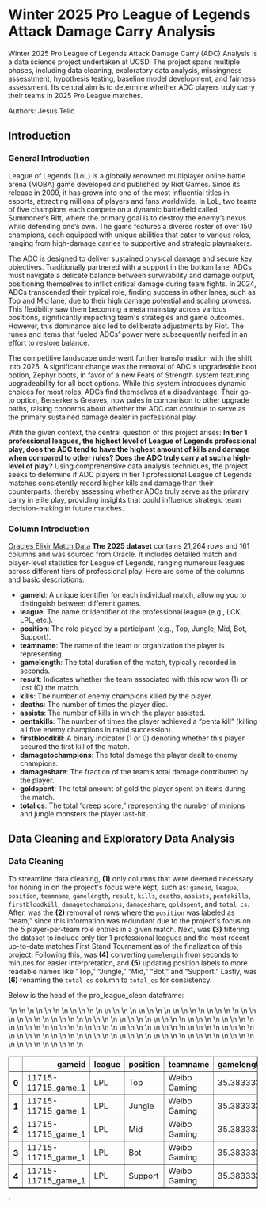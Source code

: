 # Winter 2025 Pro League of Legends Attack Damage Carry Analysis
Winter 2025 Pro League of Legends Attack Damage Carry (ADC) Analysis is a data science project undertaken at UCSD. The project spans multiple phases, including data cleaning, exploratory data analysis, missingness assesstment, hypothesis testing, baseline model development, and fairness assessment. Its central aim is to determine whether ADC players truly carry their teams in 2025 Pro League matches.

Authors: Jesus Tello
## Introduction
### General Introduction
League of Legends (LoL) is a globally renowned multiplayer online battle arena (MOBA) game developed and published by Riot Games. Since its release in 2009, it has grown into one of the most influential titles in esports, attracting millions of players and fans worldwide. In LoL, two teams of five champions each compete on a dynamic battlefield called Summoner’s Rift, where the primary goal is to destroy the enemy’s nexus while defending one’s own. The game features a diverse roster of over 150 champions, each equipped with unique abilities that cater to various roles, ranging from high-damage carries to supportive and strategic playmakers.

The ADC is designed to deliver sustained physical damage and secure key objectives. Traditionally partnered with a support in the bottom lane, ADCs must navigate a delicate balance between survivability and damage output, positioning themselves to inflict critical damage during team fights. In 2024, ADCs transcended their typical role, finding success in other lanes, such as Top and Mid lane, due to their high damage potential and scaling prowess. This flexibility saw them becoming a meta mainstay across various positions, significantly impacting team's strategies and game outcomes. However, this dominance also led to deliberate adjustments by Riot. The runes and items that fueled ADCs’ power were subsequently nerfed in an effort to restore balance.

The competitive landscape underwent further transformation with the shift into 2025. A significant change was the removal of ADC's upgradeable boot option, Zephyr boots, in favor of a new Feats of Strength system featuring upgradeability for all boot options. While this system introduces dynamic choices for most roles, ADCs find themselves at a disadvantage. Their go-to option, Berserker’s Greaves, now pales in comparison to other upgrade paths, raising concerns about whether the ADC can continue to serve as the primary sustained damage dealer in professional play.

With the given context, the central question of this project arises: **In tier 1 professional leagues, the highest level of League of Legends professional play, does the ADC tend to have the highest amount of kills and damage when compared to other rules? Does the ADC truly carry at such a high-level of play?** Using comprehensive data analysis techniques, the project seeks to determine if ADC players in tier 1 professional League of Legends matches consistently record higher kills and damage than their counterparts, thereby assessing whether ADCs truly serve as the primary carry in elite play, providing insights that could influence strategic team decision-making in future matches.
### Column Introduction
<a href="https://oracleselixir.com/tools/downloads" target="_blank">Oracles Elixir Match Data</a>
**The 2025 dataset** contains 21,264 rows and 161 columns and was sourced from Oracle. It includes detailed match and player-level statistics for League of Legends, ranging numerous leagues across different tiers of professional play. Here are some of the columns and basic descriptions: 

- **gameid**: A unique identifier for each individual match, allowing you to distinguish between different games.
- **league**: The name or identifier of the professional league (e.g., LCK, LPL, etc.).
- **position**: The role played by a participant (e.g., Top, Jungle, Mid, Bot, Support).
- **teamname**: The name of the team or organization the player is representing.
- **gamelength**: The total duration of the match, typically recorded in seconds.
- **result**: Indicates whether the team associated with this row won (1) or lost (0) the match.
- **kills**: The number of enemy champions killed by the player.
- **deaths**: The number of times the player died.
- **assists**: The number of kills in which the player assisted.
- **pentakills**: The number of times the player achieved a “penta kill” (killing all five enemy champions in rapid succession).
- **firstbloodkill**: A binary indicator (1 or 0) denoting whether this player secured the first kill of the match.
- **damagetochampions**: The total damage the player dealt to enemy champions.
- **damageshare**: The fraction of the team’s total damage contributed by the player.
- **goldspent**: The total amount of gold the player spent on items during the match.
- **total cs**: The total “creep score,” representing the number of minions and jungle monsters the player last-hit.
## Data Cleaning and Exploratory Data Analysis
### Data Cleaning
To streamline data cleaning, **(1)** only columns that were deemed necessary for honing in on the project's focus were kept, such as: `gameid`, `league`, `position`, `teamname`, `gamelength`, `result`, `kills`, `deaths`, `assists`, `pentakills`, `firstbloodkill`, `damagetochampions`, `damageshare`, `goldspent`, and `total cs`. After, was the **(2)** removal of rows where the `position` was labeled as “team,” since this information was redundant due to the project's focus on the 5 player-per-team role entries in a given match. Next, was **(3)** filtering the dataset to include only tier 1 professional leagues and the most recent up-to-date matches First Stand Tournament as of the finalization of this project. Following this, was **(4)** converting `gamelength` from seconds to minutes for easier interpretation, and **(5)** updating position labels to more readable names like “Top,” “Jungle,” “Mid,” “Bot,” and “Support.” Lastly, was **(6)** renaming the `total cs` column to `total_cs` for consistency. 

Below is the head of the pro_league_clean dataframe:

'<table border="1" class="dataframe">\n  <thead>\n    <tr style="text-align: right;">\n      <th></th>\n      <th>gameid</th>\n      <th>league</th>\n      <th>position</th>\n      <th>teamname</th>\n      <th>gamelength</th>\n      <th>result</th>\n      <th>kills</th>\n      <th>deaths</th>\n      <th>assists</th>\n      <th>pentakills</th>\n      <th>firstbloodkill</th>\n      <th>damagetochampions</th>\n      <th>damageshare</th>\n      <th>goldspent</th>\n      <th>total_cs</th>\n      <th>missing_pentakills</th>\n      <th>adc_target</th>\n    </tr>\n  </thead>\n  <tbody>\n    <tr>\n      <th>0</th>\n      <td>11715-11715_game_1</td>\n      <td>LPL</td>\n      <td>Top</td>\n      <td>Weibo Gaming</td>\n      <td>35.383333</td>\n      <td>1</td>\n      <td>4</td>\n      <td>0</td>\n      <td>3</td>\n      <td>NaN</td>\n      <td>0.0</td>\n      <td>9830</td>\n      <td>0.123949</td>\n      <td>12934</td>\n      <td>314.0</td>\n      <td>True</td>\n      <td>0</td>\n    </tr>\n    <tr>\n      <th>1</th>\n      <td>11715-11715_game_1</td>\n      <td>LPL</td>\n      <td>Jungle</td>\n      <td>Weibo Gaming</td>\n      <td>35.383333</td>\n      <td>1</td>\n      <td>4</td>\n      <td>0</td>\n      <td>5</td>\n      <td>NaN</td>\n      <td>1.0</td>\n      <td>10013</td>\n      <td>0.126255</td>\n      <td>13193</td>\n      <td>273.0</td>\n      <td>True</td>\n      <td>0</td>\n    </tr>\n    <tr>\n      <th>2</th>\n      <td>11715-11715_game_1</td>\n      <td>LPL</td>\n      <td>Mid</td>\n      <td>Weibo Gaming</td>\n      <td>35.383333</td>\n      <td>1</td>\n      <td>5</td>\n      <td>1</td>\n      <td>8</td>\n      <td>NaN</td>\n      <td>0.0</td>\n      <td>37571</td>\n      <td>0.473724</td>\n      <td>14249</td>\n      <td>286.0</td>\n      <td>True</td>\n      <td>0</td>\n    </tr>\n    <tr>\n      <th>3</th>\n      <td>11715-11715_game_1</td>\n      <td>LPL</td>\n      <td>Bot</td>\n      <td>Weibo Gaming</td>\n      <td>35.383333</td>\n      <td>1</td>\n      <td>3</td>\n      <td>2</td>\n      <td>6</td>\n      <td>NaN</td>\n      <td>0.0</td>\n      <td>15603</td>\n      <td>0.196738</td>\n      <td>13169</td>\n      <td>305.0</td>\n      <td>True</td>\n      <td>1</td>\n    </tr>\n    <tr>\n      <th>4</th>\n      <td>11715-11715_game_1</td>\n      <td>LPL</td>\n      <td>Support</td>\n      <td>Weibo Gaming</td>\n      <td>35.383333</td>\n      <td>1</td>\n      <td>1</td>\n      <td>2</td>\n      <td>11</td>\n      <td>NaN</td>\n      <td>0.0</td>\n      <td>6292</td>\n      <td>0.079335</td>\n      <td>8620</td>\n      <td>38.0</td>\n      <td>True</td>\n      <td>0</td>\n    </tr>\n  </tbody>\n</table>'








